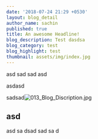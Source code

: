 ```yaml
---
date: '2018-07-24 21:29 +0530'
layout: blog_detail
author_name: sachin
published: true
title: An awesome Headline!
blog_description: Test dasdsa
blog_category: test
blog_highlight: test
thumbnail: assets/img/index.jpg
---
```


asd sad sad asd

asdasd

sadsad![013_Blog_Discription.jpg]({{site.baseurl}}/assets/img/blog/013_Blog_Discription.jpg)

## asd

asd
sa
dsad
sad
sa
d
